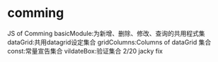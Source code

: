 # comming
JS of Comming
basicModule:为新增、删除、修改、查询的共用程式集
dataGrid:共用datagrid设定集合
gridColumns:Columns of dataGrid 集合
const:常量宣告集合
vildateBox:验证集合
2/20 jacky fix
